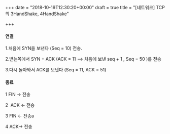 +++
date = "2018-10-19T12:30:20+00:00"
draft = true
title = "[네트워크] TCP의 3HandShake, 4HandShake"

+++
#### 연결 

1\.처음에 SYN을 보낸다 (Seq = 10) 전송. 

2\.받는쪽에서 SYN + ACK (ACK = 11 —> 처음에 보낸 seq + 1 , Seq = 50 )를 전송 

3\.다시 돌아와서 ACK를 보낸다 (Seq = 11, ACK = 51) 

#### 종료 

1 FIN -> 전송 

2  ACK <- 전송 

3 FIN <- 전송a 

4 ACK-> 전송 